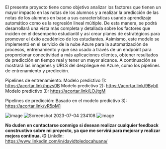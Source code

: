 El presente proyecto tiene como objetivo analizar los factores que tienen un mayor impacto en las notas de los alumnos y a realizar la predicción de las notas de los alumnos en base a sus características usando aprendizaje automático como es la regresión lineal múltiple. De esta manera, se podrá desarrollará una vista más completa y detallada sobre los factores que inciden en el desempeño estudiantil y así crear planes de estratégicos para promover el éxito académico de los estudiantes. Asimismo, este modelo se implementó en el servicio de la nube Azure para la automatización de procesos, entrenamiento y que sea usado a través de un endpoint para proporcionar conectividad a más aplicaciones clientes, obtener resultados de predicción en tiempo real y tener un mayor alcance. A continuación se mostrará las imagenes y URLS del despliegue en Azure, como los pipelines de entrenamiento y predicción.

Pipelines de entrenamiento:
  Modelo predictivo 1): https://acortar.link/hpzs0B 
  Modelo predictivo 2): https://acortar.link/9Bybtl 
  Modelo predictivo 3): https://acortar.link/LOJtgM

Pipelines de predicción:
  Basado en el modelo predictivo 3): https://acortar.link/vR5pM1 





![image](https://github.com/David5761/Proyecto_Final_DavidToledo/assets/75706282/6110b9c5-cfea-4dc6-aaee-d025fc4c3d48)
![Screenshot 2023-07-04 234108](https://github.com/David5761/Proyecto_Final_DavidToledo/assets/75706282/ad8e8da8-958a-4bc5-844c-3dd21d53f92f)
![image](https://github.com/David5761/Proyecto_Final_DavidToledo/assets/75706282/be5061f7-ea4e-439f-9f5a-65b4b4e53e62)



**No duden en contactarse conmigo si desean realizar cualquier feedback constructivo sobre mi proyecto, ya que me servirá para mejorar y realizar mejora continua. :D** 
Linkdln: https://www.linkedin.com/in/davidtoledocahuana/ 
